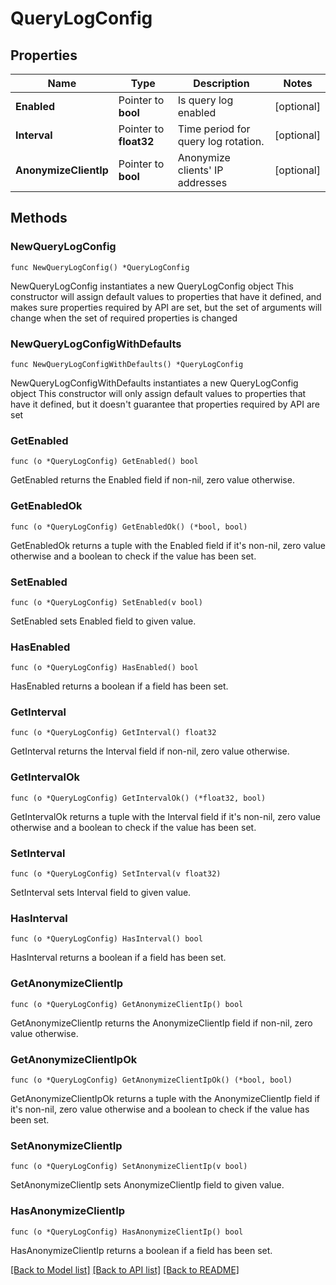 # QueryLogConfig

## Properties

Name | Type | Description | Notes
------------ | ------------- | ------------- | -------------
**Enabled** | Pointer to **bool** | Is query log enabled | [optional] 
**Interval** | Pointer to **float32** | Time period for query log rotation.  | [optional] 
**AnonymizeClientIp** | Pointer to **bool** | Anonymize clients&#39; IP addresses | [optional] 

## Methods

### NewQueryLogConfig

`func NewQueryLogConfig() *QueryLogConfig`

NewQueryLogConfig instantiates a new QueryLogConfig object
This constructor will assign default values to properties that have it defined,
and makes sure properties required by API are set, but the set of arguments
will change when the set of required properties is changed

### NewQueryLogConfigWithDefaults

`func NewQueryLogConfigWithDefaults() *QueryLogConfig`

NewQueryLogConfigWithDefaults instantiates a new QueryLogConfig object
This constructor will only assign default values to properties that have it defined,
but it doesn't guarantee that properties required by API are set

### GetEnabled

`func (o *QueryLogConfig) GetEnabled() bool`

GetEnabled returns the Enabled field if non-nil, zero value otherwise.

### GetEnabledOk

`func (o *QueryLogConfig) GetEnabledOk() (*bool, bool)`

GetEnabledOk returns a tuple with the Enabled field if it's non-nil, zero value otherwise
and a boolean to check if the value has been set.

### SetEnabled

`func (o *QueryLogConfig) SetEnabled(v bool)`

SetEnabled sets Enabled field to given value.

### HasEnabled

`func (o *QueryLogConfig) HasEnabled() bool`

HasEnabled returns a boolean if a field has been set.

### GetInterval

`func (o *QueryLogConfig) GetInterval() float32`

GetInterval returns the Interval field if non-nil, zero value otherwise.

### GetIntervalOk

`func (o *QueryLogConfig) GetIntervalOk() (*float32, bool)`

GetIntervalOk returns a tuple with the Interval field if it's non-nil, zero value otherwise
and a boolean to check if the value has been set.

### SetInterval

`func (o *QueryLogConfig) SetInterval(v float32)`

SetInterval sets Interval field to given value.

### HasInterval

`func (o *QueryLogConfig) HasInterval() bool`

HasInterval returns a boolean if a field has been set.

### GetAnonymizeClientIp

`func (o *QueryLogConfig) GetAnonymizeClientIp() bool`

GetAnonymizeClientIp returns the AnonymizeClientIp field if non-nil, zero value otherwise.

### GetAnonymizeClientIpOk

`func (o *QueryLogConfig) GetAnonymizeClientIpOk() (*bool, bool)`

GetAnonymizeClientIpOk returns a tuple with the AnonymizeClientIp field if it's non-nil, zero value otherwise
and a boolean to check if the value has been set.

### SetAnonymizeClientIp

`func (o *QueryLogConfig) SetAnonymizeClientIp(v bool)`

SetAnonymizeClientIp sets AnonymizeClientIp field to given value.

### HasAnonymizeClientIp

`func (o *QueryLogConfig) HasAnonymizeClientIp() bool`

HasAnonymizeClientIp returns a boolean if a field has been set.


[[Back to Model list]](../README.md#documentation-for-models) [[Back to API list]](../README.md#documentation-for-api-endpoints) [[Back to README]](../README.md)


